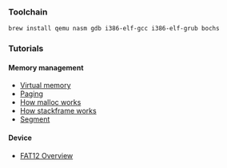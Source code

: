 ### Toolchain

```
brew install qemu nasm gdb i386-elf-gcc i386-elf-grub bochs
```

### Tutorials

#### Memory management

- [Virtual memory](https://www.youtube.com/watch?v=qcBIvnQt0Bw)
- [Paging](https://stackoverflow.com/a/18431262/1349340)
- [How malloc works](https://forum.osdev.org/viewtopic.php?p=66669&sid=6491dc94867786304d824e07844575c4#p66669)
- [How stackframe works](http://www-inst.cs.berkeley.edu/~cs161/sp16/slides/buffer%20overrun.pdf)
- [Segment](https://electronics.stackexchange.com/a/237759)

#### Device

- [FAT12 Overview](http://www.disc.ua.es/~gil/FAT12Description.pdf)
